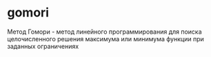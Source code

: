 # gomori
Метод Гомори - метод линейного программирования для поиска целочисленного решения максимума или минимума функции при заданных ограничениях
